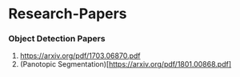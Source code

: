 # Research-Papers
### Object Detection Papers
1. https://arxiv.org/pdf/1703.06870.pdf
2. (Panotopic Segmentation)[https://arxiv.org/pdf/1801.00868.pdf]
